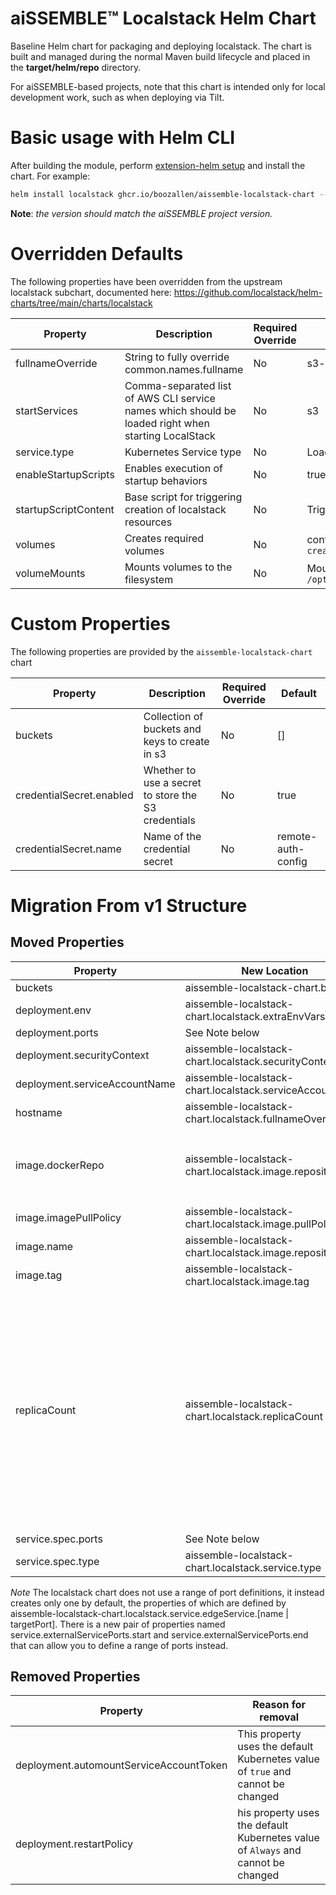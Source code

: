 # aiSSEMBLE&trade; Localstack Helm Chart

Baseline Helm chart for packaging and deploying localstack. The chart is built and managed during the normal Maven build
lifecycle and placed in the **target/helm/repo** directory.

For aiSSEMBLE-based projects, note that this chart is intended only for local development work, such as when deploying
via Tilt.

# Basic usage with Helm CLI

After building the module, perform [extension-helm setup](../README.md#leveraging-extensions-helm) and install the chart. For example:

```bash
helm install localstack ghcr.io/boozallen/aissemble-localstack-chart --version <AISSEMBLE-VERSION>
```

**Note**: *the version should match the aiSSEMBLE project version.*

# Overridden Defaults

The following properties have been overridden from the upstream localstack subchart, documented here:
https://github.com/localstack/helm-charts/tree/main/charts/localstack

| Property             | Description                                                                                         | Required Override | Default                                                                  |
|----------------------|-----------------------------------------------------------------------------------------------------|-------------------|--------------------------------------------------------------------------|
| fullnameOverride     | String to fully override common.names.fullname                                                      | No                | s3-local                                                                 |
| startServices        | Comma-separated list of AWS CLI service names which should be loaded right when starting LocalStack | No                | s3                                                                       |
| service.type         | Kubernetes Service type                                                                             | No                | LoadBalancer                                                             |
| enableStartupScripts | Enables execution of startup behaviors                                                              | No                | true                                                                     |
| startupScriptContent | Base script for triggering creation of localstack resources                                         | No                | Triggers creation of s3 buckets/keys                                     |
| volumes              | Creates required volumes                                                                            | No                | configMap `localstack-resources` -> `create-s3-resources.sh`             |
| volumeMounts         | Mounts volumes to the filesystem                                                                    | No                | Mounts `create-s3-resources.sh` to `/opt/scripts/create_s3_resources.sh` |

# Custom Properties

The following properties are provided by the `aissemble-localstack-chart` chart

| Property                 | Description                                         | Required Override | Default            |
|--------------------------|-----------------------------------------------------|-------------------|--------------------|
| buckets                  | Collection of buckets and keys to create in s3      | No                | []                 |
| credentialSecret.enabled | Whether to use a secret to store the S3 credentials | No                | true               |
| credentialSecret.name    | Name of the credential secret                       | No                | remote-auth-config |

# Migration From v1 Structure

## Moved Properties

| Property                      | New Location                                       | Notes                                                                                                                                                         |
|-------------------------------|----------------------------------------------------|---------------------------------------------------------------------------------------------------------------------------------------------------------------|
| buckets                       | aissemble-localstack-chart.buckets                       |                                                                                                                                                               |
| deployment.env                | aissemble-localstack-chart.localstack.extraEnvVars       |                                                                                                                                                               |
| deployment.ports              | See Note below                                     |                                                                                                                                                               |
| deployment.securityContext    | aissemble-localstack-chart.localstack.securityContext    |                                                                                                                                                               |
| deployment.serviceAccountName | aissemble-localstack-chart.localstack.serviceAccountName |                                                                                                                                                               |
| hostname                      | aissemble-localstack-chart.localstack.fullnameOverride   |                                                                                                                                                               |
| image.dockerRepo              | aissemble-localstack-chart.localstack.image.repository   | Merged with `image.name` into a shared property                                                                                                               |
| image.imagePullPolicy         | aissemble-localstack-chart.localstack.image.pullPolicy   |                                                                                                                                                               |
| image.name                    | aissemble-localstack-chart.localstack.image.repository   |                                                                                                                                                               |
| image.tag                     | aissemble-localstack-chart.localstack.image.tag          |                                                                                                                                                               |
| replicaCount                  | aissemble-localstack-chart.localstack.replicaCount       | This property was generated into v1 values, however it was not being used. It is now available in the v2 chart, and is used to set the replica count properly |
| service.spec.ports            | See Note below                                     |                                                                                                                                                               |
| service.spec.type             | aissemble-localstack-chart.localstack.service.type       |                                                                                                                                                               |

*Note*
The localstack chart does not use a range of port definitions, it instead creates only one by default, the properties of
which are defined by aissemble-localstack-chart.localstack.service.edgeService.[name | targetPort].
There is a new pair of properties named service.externalServicePorts.start and service.externalServicePorts.end that can
allow you to define a range of ports instead.

## Removed Properties

| Property                                | Reason for removal                                                               |
|-----------------------------------------|----------------------------------------------------------------------------------|
| deployment.automountServiceAccountToken | This property uses the default Kubernetes value of `true` and cannot be changed  |
| deployment.restartPolicy                | his property uses the default Kubernetes value of `Always` and cannot be changed |


